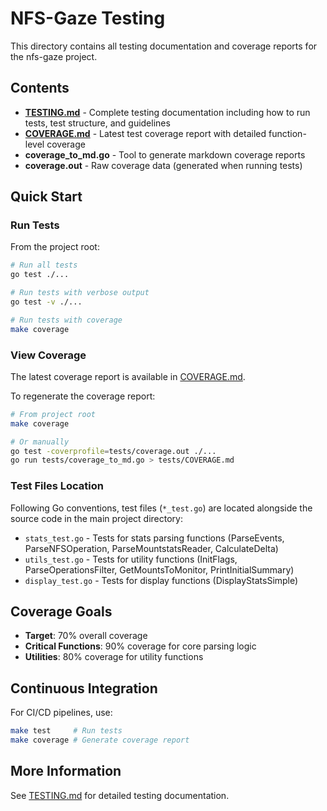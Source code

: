 # NFS-Gaze Testing

This directory contains all testing documentation and coverage reports for the nfs-gaze project.

## Contents

- **[TESTING.md](TESTING.md)** - Complete testing documentation including how to run tests, test structure, and guidelines
- **[COVERAGE.md](COVERAGE.md)** - Latest test coverage report with detailed function-level coverage
- **coverage_to_md.go** - Tool to generate markdown coverage reports
- **coverage.out** - Raw coverage data (generated when running tests)

## Quick Start

### Run Tests

From the project root:

```bash
# Run all tests
go test ./...

# Run tests with verbose output
go test -v ./...

# Run tests with coverage
make coverage
```

### View Coverage

The latest coverage report is available in [COVERAGE.md](COVERAGE.md).

To regenerate the coverage report:

```bash
# From project root
make coverage

# Or manually
go test -coverprofile=tests/coverage.out ./...
go run tests/coverage_to_md.go > tests/COVERAGE.md
```

### Test Files Location

Following Go conventions, test files (`*_test.go`) are located alongside the source code in the main project directory:

- `stats_test.go` - Tests for stats parsing functions (ParseEvents, ParseNFSOperation, ParseMountstatsReader, CalculateDelta)
- `utils_test.go` - Tests for utility functions (InitFlags, ParseOperationsFilter, GetMountsToMonitor, PrintInitialSummary)
- `display_test.go` - Tests for display functions (DisplayStatsSimple)

## Coverage Goals

- **Target**: 70% overall coverage
- **Critical Functions**: 90% coverage for core parsing logic
- **Utilities**: 80% coverage for utility functions

## Continuous Integration

For CI/CD pipelines, use:

```bash
make test     # Run tests
make coverage # Generate coverage report
```

## More Information

See [TESTING.md](TESTING.md) for detailed testing documentation.